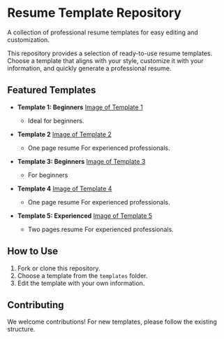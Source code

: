 # Resume Template Repository

A collection of professional resume templates for easy editing and customization. 

This repository provides a selection of ready-to-use resume templates. Choose a template that aligns with your style, customize it with your information, and quickly generate a professional resume.

## Featured Templates

* **Template 1: Beginners** 
   [Image of Template 1](images/Resume01.png)
   * Ideal for beginners.

* **Template 2** 
   [Image of Template 2](images/Resume02.png)
   *  One page resume For experienced professionals.
  
* **Template 3: Beginners** 
   [Image of Template 3](images/Resume03.png)
   * For beginners

* **Template 4** 
   [Image of Template 4](images/Resume04.png)
   * One page resume For experienced professionals.

* **Template 5: Experienced** 
   [Image of Template 5](images/Resume05.png)
   *  Two pages resume For experienced professionals.

## How to Use

1. Fork or clone this repository.
2. Choose a template from the `templates` folder.
3. Edit the template with your own information.

## Contributing

We welcome contributions! For new templates, please follow the existing structure.
